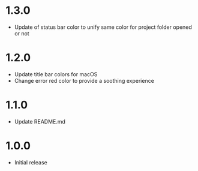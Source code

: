 # 1.3.0

- Update of status bar color to unify same color for project folder opened or not

# 1.2.0

- Update title bar colors for macOS
- Change error red color to provide a soothing experience

# 1.1.0

- Update README.md

# 1.0.0

- Initial release